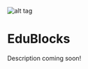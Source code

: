 ![alt tag](https://github.com/AllAboutCode/EduBlocks/blob/master/ui/logo.png)

EduBlocks
=========

Description coming soon!
